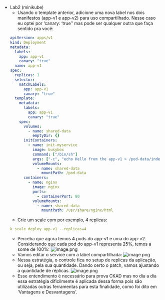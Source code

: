 - Lab2 (minikube)
  - Usando o template anterior, adicione uma nova label nos dois manifestos (app-v1 e app-v2) para uso compartilhado. Nesse caso eu optei por ‘canary: ‘true’’ mas pode ser qualquer outra que faça sentido pra você:
  ```yaml
  apiVersion: apps/v1
  kind: Deployment
  metadata:
    labels:
      app: app-v1
      canary: "true"
    name: app-v1
  spec:
    replicas: 1
    selector:
      matchLabels:
        app: app-v1
        canary: "true"
    template:
      metadata:
        labels:
          app: app-v1
          canary: "true"
      spec:
        volumes:
          - name: shared-data
            emptyDir: {}
        initContainers:
          - name: init-myservice
            image: busybox
            command: ["/bin/sh"]
            args: ["-c", "echo Hello from the app-v1 > /pod-data/index.html"]
            volumeMounts:
              - name: shared-data
                mountPath: /pod-data
        containers:
          - name: nginx
            image: nginx
            ports:
              - containerPort: 80
            volumeMounts:
              - name: shared-data
                mountPath: /usr/share/nginx/html
  ```
  - Crie um scale com por exemplo, 4 replicas:
  ```yaml
  k scale deploy app-v1 --replicas=4
  ```
  - Perceba que agora temos 4 pods do app-v1 e uma do app-v2. Considerando que cada pod do app-v1 representa 25%, temos a some de 100%:
  ![image.png](https://prod-files-secure.s3.us-west-2.amazonaws.com/efbd5cf9-5f23-41d2-8655-cb40fd2e37af/55d5244a-61d5-4e2a-a923-ae88ae2bb6b4/image.png)
  - Vamos editar o service com a label compartilhada:
  ![image.png](https://prod-files-secure.s3.us-west-2.amazonaws.com/efbd5cf9-5f23-41d2-8655-cb40fd2e37af/c3700b73-fbee-4db4-b066-5dca82fe76bc/image.png)
  - Nessa estratégia, o controle fica no setup de replicas da aplicação, ou seja, pela sua quantidade. Dando certo o patch, vamos ajustando a quantidade de réplicas.
  ![image.png](https://prod-files-secure.s3.us-west-2.amazonaws.com/efbd5cf9-5f23-41d2-8655-cb40fd2e37af/69d8d118-d385-409c-a00b-b1c20ce4dfb5/image.png)
  - Esse entendimento é necessário para prova CKAD mas no dia a dia essa estratégia dificilmente é aplicada dessa forma pois são utilizadas outras ferramentas para esta finalidade, como foi dito em ‘Vantagens e Desvantagens’.
